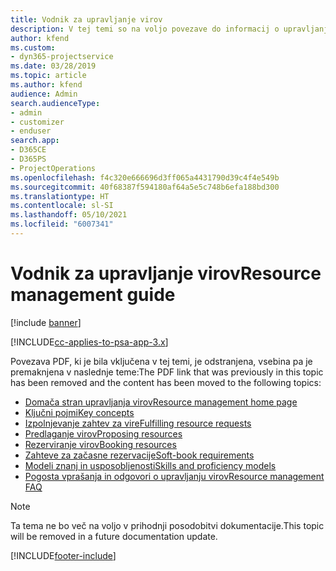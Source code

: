 ```yaml
---
title: Vodnik za upravljanje virov
description: V tej temi so na voljo povezave do informacij o upravljanju virov v aplikaciji Project Service Automation
author: kfend
ms.custom:
- dyn365-projectservice
ms.date: 03/28/2019
ms.topic: article
ms.author: kfend
audience: Admin
search.audienceType:
- admin
- customizer
- enduser
search.app:
- D365CE
- D365PS
- ProjectOperations
ms.openlocfilehash: f4c320e666696d3ff065a4431790d39c4f4e549b
ms.sourcegitcommit: 40f68387f594180af64a5e5c748b6efa188bd300
ms.translationtype: HT
ms.contentlocale: sl-SI
ms.lasthandoff: 05/10/2021
ms.locfileid: "6007341"
---
```

# <a name="resource-management-guide"></a><span data-ttu-id="76d0d-103">Vodnik za upravljanje virov</span><span class="sxs-lookup"><span data-stu-id="76d0d-103">Resource management guide</span></span>

[!include [banner](../../includes/psa-now-project-operations.md)]

[!INCLUDE[cc-applies-to-psa-app-3.x](../../includes/cc-applies-to-psa-app-3x.md)]

<span data-ttu-id="76d0d-104">Povezava PDF, ki je bila vključena v tej temi, je odstranjena, vsebina pa je premaknjena v naslednje teme:</span><span class="sxs-lookup"><span data-stu-id="76d0d-104">The PDF link that was previously in this topic has been removed and the content has been moved to the following topics:</span></span>

- [<span data-ttu-id="76d0d-105">Domača stran upravljanja virov</span><span class="sxs-lookup"><span data-stu-id="76d0d-105">Resource management home page</span></span>](../resource-management-home-page.md)
- [<span data-ttu-id="76d0d-106">Ključni pojmi</span><span class="sxs-lookup"><span data-stu-id="76d0d-106">Key concepts</span></span>](../reports-key-concepts.md)
- [<span data-ttu-id="76d0d-107">Izpolnjevanje zahtev za vire</span><span class="sxs-lookup"><span data-stu-id="76d0d-107">Fulfilling resource requests</span></span>](../resource-management-fulfill-requests.md)
- [<span data-ttu-id="76d0d-108">Predlaganje virov</span><span class="sxs-lookup"><span data-stu-id="76d0d-108">Proposing resources</span></span>](../resource-management-propose-resources.md)
- [<span data-ttu-id="76d0d-109">Rezerviranje virov</span><span class="sxs-lookup"><span data-stu-id="76d0d-109">Booking resources</span></span>](../resource-management-book-resources-scheduleboard.md)
- [<span data-ttu-id="76d0d-110">Zahteve za začasne rezervacije</span><span class="sxs-lookup"><span data-stu-id="76d0d-110">Soft-book requirements</span></span>](../resource-management-softbook-requirements.md)
- [<span data-ttu-id="76d0d-111">Modeli znanj in usposobljenosti</span><span class="sxs-lookup"><span data-stu-id="76d0d-111">Skills and proficiency models</span></span>](../resource-management-skills-proficiency.md)
- [<span data-ttu-id="76d0d-112">Pogosta vprašanja in odgovori o upravljanju virov</span><span class="sxs-lookup"><span data-stu-id="76d0d-112">Resource management FAQ</span></span>](../resource-management-faq.md)

> [!NOTE]
> <span data-ttu-id="76d0d-113">Ta tema ne bo več na voljo v prihodnji posodobitvi dokumentacije.</span><span class="sxs-lookup"><span data-stu-id="76d0d-113">This topic will be removed in a future documentation update.</span></span> 


[!INCLUDE[footer-include](../../includes/footer-banner.md)]